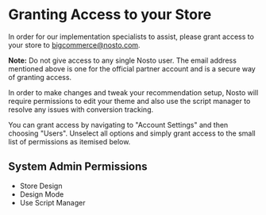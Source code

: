 # Granting Access to your Store

In order for our implementation specialists to assist, please grant access to your store to bigcommerce@nosto.com.

**Note:** Do not give access to any single Nosto user. The email address mentioned above is one for the official partner account and is a secure way of granting access.

In order to make changes and tweak your recommendation setup, Nosto will require permissions to edit your theme and also use the script manager to resolve any issues with conversion tracking.

You can grant access by navigating to "Account Settings" and then choosing "Users". Unselect all options and simply grant access to the small list of permissions as itemised below.

## System Admin Permissions

* Store Design
* Design Mode
* Use Script Manager

